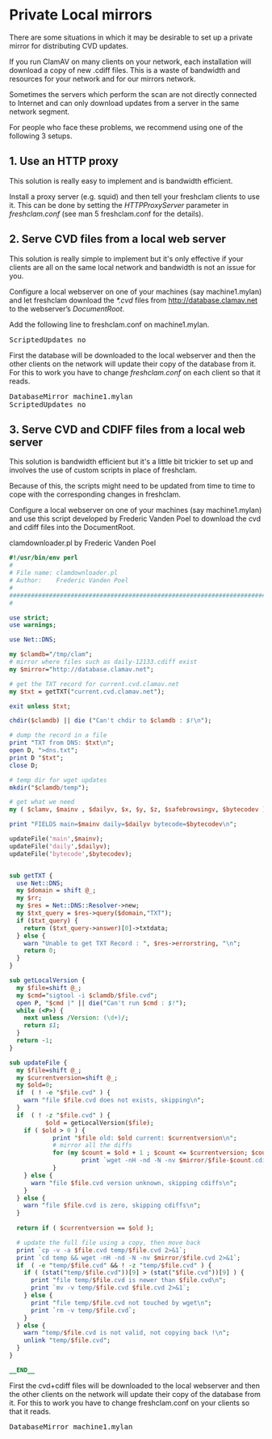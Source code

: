 # Private Local mirrors #

There are some situations in which it may be desirable to set up a private mirror for distributing CVD updates.

If you run ClamAV on many clients on your network, each installation will download a copy of new .cdiff files. This is a waste of bandwidth and resources for your network and for our mirrors network.

Sometimes the servers which perform the scan are not directly connected to Internet and can only download updates from a server in the same network segment.

For people who face these problems, we recommend using one of the following 3 setups.

## 1. Use an HTTP proxy ##

This solution is really easy to implement and is bandwidth efficient.

Install a proxy server (e.g. squid) and then tell your freshclam clients to use it. This can be done by setting the _HTTPProxyServer_ parameter in _freshclam.conf_ (see man 5 freshclam.conf for the details).

## 2. Serve CVD files from a local web server ##

This solution is really simple to implement but it's only effective if your clients are all on the same local network and bandwidth is not an issue for you.

Configure a local webserver on one of your machines (say machine1.mylan) and let freshclam download the _*.cvd_ files from http://database.clamav.net to the webserver’s _DocumentRoot_.

Add the following line to freshclam.conf on machine1.mylan.
<pre>ScriptedUpdates no</pre>

First the database will be downloaded to the local webserver and then the other clients on the network will update their copy of the database from it. For this to work you have to change _freshclam.conf_ on each client so that it reads.
<pre>DatabaseMirror machine1.mylan
ScriptedUpdates no</pre>

## 3. Serve CVD and CDIFF files from a local web server ##

This solution is bandwidth efficient but it's a little bit trickier to set up and involves the use of custom scripts in place of freshclam.

Because of this, the scripts might need to be updated from time to time to cope with the corresponding changes in freshclam.

Configure a local webserver on one of your machines (say machine1.mylan) and use this script developed by Frederic Vanden Poel to download the cvd and cdiff files into the DocumentRoot.

clamdownloader.pl by Frederic Vanden Poel

```Perl
#!/usr/bin/env perl
#
# File name: clamdownloader.pl
# Author:    Frederic Vanden Poel
#
#############################################################################
#

use strict;
use warnings;

use Net::DNS;

my $clamdb="/tmp/clam";
# mirror where files such as daily-12133.cdiff exist
my $mirror="http://database.clamav.net";

# get the TXT record for current.cvd.clamav.net
my $txt = getTXT("current.cvd.clamav.net");

exit unless $txt;

chdir($clamdb) || die ("Can't chdir to $clamdb : $!\n");

# dump the record in a file
print "TXT from DNS: $txt\n";
open D, ">dns.txt";
print D "$txt";
close D;

# temp dir for wget updates
mkdir("$clamdb/temp");

# get what we need
my ( $clamv, $mainv , $dailyv, $x, $y, $z, $safebrowsingv, $bytecodev ) = split /:/, $txt ;

print "FIELDS main=$mainv daily=$dailyv bytecode=$bytecodev\n";

updateFile('main',$mainv);
updateFile('daily',$dailyv);
updateFile('bytecode',$bytecodev);


sub getTXT {
  use Net::DNS;
  my $domain = shift @_;
  my $rr;
  my $res = Net::DNS::Resolver->new;
  my $txt_query = $res->query($domain,"TXT");
  if ($txt_query) {
    return ($txt_query->answer)[0]->txtdata;
  } else {
    warn "Unable to get TXT Record : ", $res->errorstring, "\n";
    return 0;
  }
}

sub getLocalVersion {
  my $file=shift @_;
  my $cmd="sigtool -i $clamdb/$file.cvd";
  open P, "$cmd |" || die("Can't run $cmd : $!");
  while (<P>) {
    next unless /Version: (\d+)/;
    return $1;
  }
  return -1;
}

sub updateFile {
  my $file=shift @_;
  my $currentversion=shift @_;
  my $old=0;
  if  ( ! -e "$file.cvd" ) {
    warn "file $file.cvd does not exists, skipping\n";
  }
  if  ( ! -z "$file.cvd" ) {
          $old = getLocalVersion($file);
    if ( $old > 0 ) {
            print "$file old: $old current: $currentversion\n";
            # mirror all the diffs
            for (my $count = $old + 1 ; $count <= $currentversion; $count++) {
                    print `wget -nH -nd -N -nv $mirror/$file-$count.cdiff 2>&1`;
            } 
    } else {
      warn "file $file.cvd version unknown, skipping cdiffs\n";
    }
  } else {
    warn "file $file.cvd is zero, skipping cdiffs\n";
  }
  
  return if ( $currentversion == $old );

  # update the full file using a copy, then move back
  print `cp -v -a $file.cvd temp/$file.cvd 2>&1`;
  print `cd temp && wget -nH -nd -N -nv $mirror/$file.cvd 2>&1`;
  if  ( -e "temp/$file.cvd" && ! -z "temp/$file.cvd" ) {
    if ( (stat("temp/$file.cvd"))[9] > (stat("$file.cvd"))[9] ) {
      print "file temp/$file.cvd is newer than $file.cvd\n";
      print `mv -v temp/$file.cvd $file.cvd 2>&1`;
    } else {
      print "file temp/$file.cvd not touched by wget\n";
      print `rm -v temp/$file.cvd`;
    }
  } else {
    warn "temp/$file.cvd is not valid, not copying back !\n";
    unlink "temp/$file.cvd";
  }
}

__END__

```

First the cvd+cdiff files will be downloaded to the local webserver and then the other clients on the network will update their copy of the database from it. For this to work you have to change freshclam.conf on your clients so that it reads.
<pre>DatabaseMirror machine1.mylan</pre>


